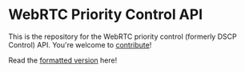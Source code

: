# WebRTC Priority Control API

This is the repository for the WebRTC priority control (formerly DSCP Control) API. You're welcome to
[contribute](CONTRIBUTING.md)!

Read the [formatted version](https://w3c.github.io/webrtc-priority/) here!
